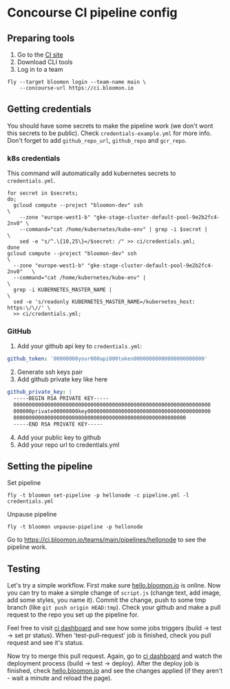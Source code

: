 # Concourse CI pipeline config

## Preparing tools

1. Go to the [CI site](https://ci.bloomon.io/)
2. Download CLI tools
3. Log in to a team
```console
fly --target bloomon login --team-name main \
    --concourse-url https://ci.bloomon.io
```

## Getting credentials

You should have some secrets to make the pipeline work (we don't wont this secrets to be public). Check `credentials-example.yml` for more info. Don't forget to add `github_repo_url`, `github_repo` and `gcr_repo`.

### k8s credentials

This command will automatically add kubernetes secrets to `credentials.yml`.

```console
for secret in $secrets;
do;
  gcloud compute --project "bloomon-dev" ssh                               \
    --zone "europe-west1-b" "gke-stage-cluster-default-pool-9e2b2fc4-2nv0" \
    --command="cat /home/kubernetes/kube-env" | grep -i $secret |          \
    sed -e "s/^.\{10,25\}=/$secret: /" >> ci/credentials.yml;
done
gcloud compute --project "bloomon-dev" ssh                                 \
  --zone "europe-west1-b" "gke-stage-cluster-default-pool-9e2b2fc4-2nv0"   \
  --command="cat /home/kubernetes/kube-env" |                              \
  grep -i KUBERNETES_MASTER_NAME |                                         \
  sed -e 's/readonly KUBERNETES_MASTER_NAME=/kubernetes_host: https:\/\//' \
  >> ci/credentials.yml;
```

### GitHub

1. Add your github api key to `credentials.yml`:
```yaml
github_token: '00000000your000api000token00000000000000000000000'
```
2. Generate ssh keys pair
3. Add github private key like here
```yaml
github_private_key: |
  -----BEGIN RSA PRIVATE KEY-----
  0000000000000000000000000000000000000000000000000000000000000000
  000000private00000000key0000000000000000000000000000000000000000
  00000000000000000000000000000000000000000000000000000000
  -----END RSA PRIVATE KEY-----
```
4. Add your public key to github
5. Add your repo url to credentials.yml

## Setting the pipeline

Set pipeline

```console
fly -t bloomon set-pipeline -p hellonode -c pipeline.yml -l credentials.yml
```

Unpause pipeline

```console
fly -t bloomon unpause-pipeline -p hellonode
```

Go to https://ci.bloomon.io/teams/main/pipelines/hellonode to see the pipeline work.

## Testing

Let's try a simple workflow. First make sure [hello.bloomon.io](https://hello.bloomon.io) is online. Now you can try to make a simple change of `script.js` (change text, add image, add some styles, you name it). Commit the change, push to some tmp branch (like `git push origin HEAD:tmp`). Check your github and make a pull request to the repo you set up the pipeline for.

Feel free to visit [ci dashboard](https://ci.bloomon.io/teams/main/pipelines/hellonode) and see how some jobs triggers (build -> test -> set pr status). When 'test-pull-request' job is finished, check you pull request and see it's status.

Now try to merge this pull request. Again, go to [ci dashboard](https://ci.bloomon.io/teams/main/pipelines/hellonode) and watch the deployment process (build -> test -> deploy). After the deploy job is finished, check [hello.bloomon.io](https://hello.bloomon.io) and see the changes applied (if they aren't - wait a minute and reload the page).

